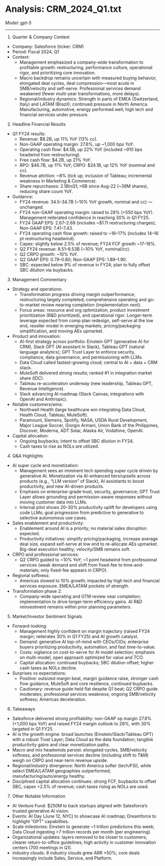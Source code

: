 # Analysis: CRM_2024_Q1.txt

*Model: gpt-5*

---

1) Quarter & Company Context
- Company: Salesforce (ticker: CRM)
- Period: Fiscal 2024, Q1
- Context:
  - Management emphasized a company-wide transformation to profitable growth: restructuring, performance culture, operational rigor, and prioritizing core innovation.
  - Macro backdrop remains uncertain with measured buying behavior, elongated deal cycles, deal compression—most acute in SMB/velocity and self-serve. Professional services demand weakened (fewer multi-year transformations, more delays).
  - Regional/industry dynamics: Strength in parts of EMEA (Switzerland, Italy) and LATAM (Brazil); continued pressure in North America. Manufacturing, automotive, energy performed well; high tech and financial services under pressure.

2) Headline Financial Results
- Q1 FY24 results:
  - Revenue: $8.2B, up 11% YoY (13% cc).
  - Non-GAAP operating margin: 27.6%, up ~1,000 bps YoY.
  - Operating cash flow: $4.5B, up 22% YoY (included ~910 bps headwind from restructuring).
  - Free cash flow: $4.2B, up 21% YoY.
  - RPO: $46.7B, up 11% YoY; CRPO: $24.1B, up 12% YoY (nominal and cc).
  - Revenue attrition: ~8% (tick up; inclusion of Tableau; incremental weakness in Marketing & Commerce).
  - Share repurchases: $2.1B in Q1; >$6B since Aug-22 (~38M shares), reducing share count YoY.
- Guidance:
  - FY24 revenue: $34.5–$34.7B (~10% YoY growth, nominal and cc) — unchanged.
  - FY24 non-GAAP operating margin: raised to 28% (+550 bps YoY). Management reiterated confidence in reaching 30% in Q1 FY25.
  - FY24 GAAP EPS: $2.67–$2.69 (includes ~$1.11 restructuring charges); Non-GAAP EPS: $7.41–$7.43.
  - FY24 operating cash flow growth: raised to ~16–17% (includes 14–16 pt restructuring headwind).
  - Capex: slightly below 2.5% of revenue; FY24 FCF growth ~17–18%.
  - Q2 FY24 revenue: $8.51–$8.53B (~10% YoY, nominal/cc).
  - Q2 CRPO growth: ~10% YoY.
  - Q2 GAAP EPS: $0.79–$0.80; Non-GAAP EPS: $1.89–$1.90.
  - SBC: expected below 9% of revenue in FY24; plan to fully offset SBC dilution via buybacks.

3) Management Commentary
- Strategy and operations:
  - Transformation progress driving margin outperformance; restructuring largely completed; comprehensive operating and go-to-market review nearing completion (implementation next).
  - Focus areas: resource and org optimization, product investment prioritization (R&D prioritized), and operational rigor. Longer-term leverage expected from comp plan redesign, self-serve at the low end, reseller model in emerging markets, pricing/packaging simplification, and moving AEs upmarket.
- Product and innovation:
  - AI-first strategy across portfolio: Einstein GPT (generative AI for CRM), Slack GPT (AI assistant in Slack), Tableau GPT (natural language analytics); GPT Trust Layer to enforce security, compliance, data governance, and permissioning with LLMs.
  - Data Cloud called fastest-growing cloud; central to AI + data + CRM stack.
  - MuleSoft delivered strong results; ranked #1 in integration market share (IDC).
  - Tableau re-acceleration underway (new leadership, Tableau GPT, Revenue Intelligence).
  - Slack advancing AI roadmap (Slack Canvas; integrations with OpenAI and Anthropic).
- Notable customers/wins:
  - Northwell Health (large healthcare win integrating Data Cloud, Health Cloud, Tableau, MuleSoft).
  - Paramount, Siemens, Spotify, NASA, USDA Rural Development, Major League Soccer, Giorgio Armani, Union Bank of the Philippines, Discover, Moderna, ADT Solar, Alaska Air, Vodafone, OpenAI.
- Capital allocation:
  - Ongoing buybacks; intent to offset SBC dilution in FY24.
  - Cash taxes to rise as NOLs are utilized.

4) Q&A Highlights
- AI super cycle and monetization:
  - Management sees an imminent tech spending super cycle driven by generative AI. Monetization via AI-enhanced tiers/upsells across products (e.g., “LLM version” of Slack), AI assistants to boost productivity, and new AI-driven products.
  - Emphasis on enterprise-grade trust, security, governance; GPT Trust Layer allows grounding and permission-aware responses without moving customer data into LLMs.
  - Internal pilot shows 20–30% productivity uplift for developers using code LLMs; goal progression from predictive to generative to selective autonomous use cases.
- Sales enablement and productivity:
  - Enablement around AI is a priority; no material sales disruption expected.
  - Productivity initiatives: simplify pricing/packaging, increase average deal size, expand self-serve at low end to re-allocate AEs upmarket. Big-deal execution healthy; velocity/SMB remains soft.
- CRPO and professional services:
  - Q2 CRPO guided to ~10% YoY; ~1 point headwind from professional services (weak demand and shift from fixed-fee to time-and-materials; only fixed-fee appears in CRPO).
- Regional softness:
  - Americas slowed to 10% growth; impacted by high tech and financial services exposure. EMEA/LATAM pockets of strength.
- Transformation phase 2:
  - Company-wide operating and GTM review near completion; implementation to drive longer-term efficiency gains. AI R&D reinvestment remains within prior planning parameters.

5) Market/Investor Sentiment Signals
- Forward-looking:
  - Management highly confident on margin trajectory (raised FY24 margin; reiterates 30% in Q1 FY25) and AI growth catalyst.
  - Demand: generative AI top-of-mind with CEOs/CIOs; enterprise buyers prioritizing productivity, automation, and fast time-to-value.
  - Costs: vigilance on cost-to-serve for AI model selection; emphasis on multi-model, open approach optimized for value and TCO.
  - Capital allocation: continued buybacks; SBC dilution offset; higher cash taxes as NOLs decline.
- Surprises vs expectations:
  - Positive: outsized margin beat, margin guidance raise, stronger cash flow guidance, MuleSoft and core resilience, continued buybacks.
  - Cautionary: revenue guide held flat despite Q1 beat; Q2 CRPO guide moderates; professional services weakness; ongoing SMB/velocity softness; Americas deceleration.

6) Takeaways
- Salesforce delivered strong profitability: non-GAAP op margin 27.6% (+1,000 bps YoY) and raised FY24 margin outlook to 28%, with 30% targeted in Q1 FY25.
- AI is the growth engine: broad launches (Einstein/Slack/Tableau GPT) with a robust Trust Layer; Data Cloud as the data foundation; tangible productivity gains and clear monetization paths.
- Macro and mix headwinds persist: elongated cycles, SMB/velocity softness, and professional services decline (including shift to T&M) weigh on CRPO and near-term revenue upside.
- Regional/industry divergence: North America softer (tech/FSI), while select EMEA/LATAM geographies outperformed; manufacturing/auto/energy healthy.
- Disciplined capital allocation continues: strong FCF, buybacks to offset SBC, capex <2.5% of revenue; cash taxes rising as NOLs are used.

7) Other Notable Information
- AI Venture Fund: $250M to back startups aligned with Salesforce’s trusted generative AI vision.
- Events: AI Day (June 12, NYC) to showcase AI roadmap; Dreamforce to highlight “GPT” capabilities.
- Scale milestones: Einstein to generate ~1 trillion predictions this week; Data Cloud ingesting >7 trillion records per month (per engineering).
- Organizational updates: layers removed to be closer to customers; clearer return-to-office guidelines; high activity in customer innovation centers (700 meetings in Q1).
- Industry clouds: 8 industry clouds grew ARR >50%; core deals increasingly include Sales, Service, and Platform.